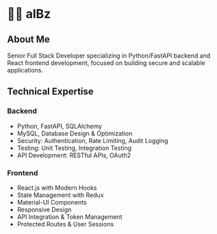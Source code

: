 #  🥷🏻 alBz

## About Me
Senior Full Stack Developer specializing in Python/FastAPI backend and React frontend development, focused on building secure and scalable applications.

## Technical Expertise
### Backend
- Python, FastAPI, SQLAlchemy
- MySQL, Database Design & Optimization
- Security: Authentication, Rate Limiting, Audit Logging
- Testing: Unit Testing, Integration Testing
- API Development: RESTful APIs, OAuth2

### Frontend
- React.js with Modern Hooks
- State Management with Redux
- Material-UI Components
- Responsive Design
- API Integration & Token Management
- Protected Routes & User Sessions
